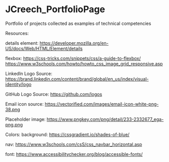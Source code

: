 # JCreech_PortfolioPage
Portfolio of projects collected as examples of technical competencies



Resources:

details element:
https://developer.mozilla.org/en-US/docs/Web/HTML/Element/details

flexbox:
https://css-tricks.com/snippets/css/a-guide-to-flexbox/
https://www.w3schools.com/howto/howto_css_image_grid_responsive.asp

LinkedIn Logo Source:
https://brand.linkedin.com/content/brand/global/en_us/index/visual-identity/logo


GitHub Logo Source:
https://github.com/logos

Email icon source:
https://vectorified.com/images/email-icon-white-png-38.png

Placeholder image:
https://www.pngkey.com/png/detail/233-2332677_ega-png.png

Colors:
background: https://cssgradient.io/shades-of-blue/

nav:
https://www.w3schools.com/csS/css_navbar_horizontal.asp

font:
https://www.accessibilitychecker.org/blog/accessible-fonts/

